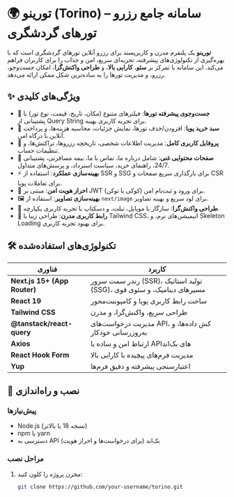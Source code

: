 # 🌍 تورینو (Torino) – سامانه جامع رزرو تورهای گردشگری

**تورینو** یک پلتفرم مدرن و کاربرپسند برای رزرو آنلاین تورهای گردشگری است که با بهره‌گیری از تکنولوژی‌های پیشرفته، تجربه‌ای سریع، امن و جذاب را برای کاربران فراهم می‌کند. این سامانه با تمرکز بر **سئو**، **کارایی بالا**، و **طراحی واکنش‌گرا**، امکان جست‌وجو، رزرو، و مدیریت تورها را به ساده‌ترین شکل ممکن ارائه می‌دهد.

## ✨ ویژگی‌های کلیدی
- 🔎 **جست‌وجوی پیشرفته تورها**: فیلترهای متنوع (مکان، تاریخ، قیمت، نوع تور) با پشتیبانی از Query String برای تجربه کاربری بهینه.
- 🛒 **سبد خرید پویا**: افزودن/حذف تورها، نمایش جزئیات، محاسبه هزینه‌ها، و پرداخت آنلاین با درگاه امن.
- 👤 **پروفایل کاربری کامل**: مدیریت اطلاعات شخصی، تاریخچه رزروها، تراکنش‌ها، و تنظیمات حساب.
- 📄 **صفحات محتوایی غنی**: شامل درباره ما، تماس با ما، بیمه مسافرتی، پشتیبانی 24/7، راهنمای خرید، سیاست استرداد، و پرسش‌های متداول.
- ⚡️ **بهینه‌سازی عملکرد**: استفاده از SSR و SSG برای بارگذاری سریع صفحات و CSR برای تعاملات پویا.
- 🔐 **احراز هویت امن**: مبتنی بر JWT (کوکی یا توکن) برای ورود و ثبت‌نام امن.
- 🖼️ **بهینه‌سازی تصاویر**: استفاده از `next/image` برای لود سریع و بهینه تصاویر.
- 🧩 **طراحی واکنش‌گرا**: سازگار با موبایل، تبلت، و دسکتاپ با تجربه کاربری یکپارچه.
- 🎨 **رابط کاربری مدرن**: طراحی زیبا با Tailwind CSS، انیمیشن‌های نرم، و Skeleton Loading برای بهبود تجربه کاربری.

## 🛠️ تکنولوژی‌های استفاده‌شده
| فناوری                   | کاربرد                                              |
|-------------------------|----------------------------------------------------|
| **Next.js 15+ (App Router)** | رندر سمت سرور (SSR)، تولید استاتیک (SSG)، مسیرهای دینامیک، و سئوی قوی |
| **React 19**            | ساخت رابط کاربری پویا و کامپوننت‌محور             |
| **Tailwind CSS**        | طراحی سریع، واکنش‌گرا، و مدرن                      |
| **@tanstack/react-query** | مدیریت درخواست‌های API، کش داده‌ها، و به‌روزرسانی خودکار |
| **Axios**               | ارتباط امن و ساده با APIهای بک‌اند                |
| **React Hook Form**     | مدیریت فرم‌های پیچیده با کارایی بالا              |
| **Yup**                 | اعتبارسنجی پیشرفته و دقیق فرم‌ها                  |

## 🚀 نصب و راه‌اندازی
### پیش‌نیازها
- Node.js (نسخه 18 یا بالاتر)
- npm یا yarn
- دسترسی به API بک‌اند (برای درخواست‌ها و احراز هویت)

### مراحل نصب
1. مخزن پروژه را کلون کنید:
   ```bash
   git clone https://github.com/your-username/torino.git